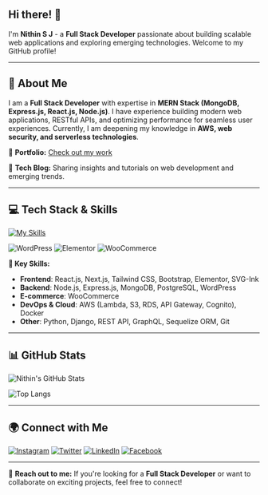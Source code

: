 ## Hi there! 👋

I'm **Nithin S J** - a **Full Stack Developer** passionate about building scalable web applications and exploring emerging technologies. Welcome to my GitHub profile!

---

## 🚀 About Me

I am a **Full Stack Developer** with expertise in **MERN Stack (MongoDB, Express.js, React.js, Node.js)**. I have experience building modern web applications, RESTful APIs, and optimizing performance for seamless user experiences. Currently, I am deepening my knowledge in **AWS, web security, and serverless technologies**.

🔹 **Portfolio:** [Check out my work](https://portfolio-three-kappa-77.vercel.app/)

🔹 **Tech Blog:** Sharing insights and tutorials on web development and emerging trends.

---

## 💻 Tech Stack & Skills


[![My Skills](https://skillicons.dev/icons?i=html,css,js,react,nodejs,express,mongodb,tailwind,nextjs,py,django,aws,docker,git&perline=8)](https://skillicons.dev)

<!-- Additional Icons -->
<p>
  <img src="https://img.shields.io/badge/WordPress-21759B?style=for-the-badge&logo=wordpress&logoColor=white" alt="WordPress" />
  <img src="https://img.shields.io/badge/Elementor-92003B?style=for-the-badge&logo=elementor&logoColor=white" alt="Elementor" />
  <img src="https://img.shields.io/badge/WooCommerce-96588A?style=for-the-badge&logo=woocommerce&logoColor=white" alt="WooCommerce" />
</p>

**🌟 Key Skills:**
- **Frontend**: React.js, Next.js, Tailwind CSS, Bootstrap, Elementor, SVG-Ink
- **Backend**: Node.js, Express.js, MongoDB, PostgreSQL, WordPress
- **E-commerce**: WooCommerce
- **DevOps & Cloud**: AWS (Lambda, S3, RDS, API Gateway, Cognito), Docker
- **Other**: Python, Django, REST API, GraphQL, Sequelize ORM, Git


---

## 📊 GitHub Stats

![Nithin's GitHub Stats](https://github-readme-stats.vercel.app/api?username=Nithinjayan4&show_icons=true&theme=radical)

![Top Langs](https://github-readme-stats.vercel.app/api/top-langs/?username=Nithinjayan4&layout=compact&theme=radical)

---

## 🌍 Connect with Me

<a href="https://www.instagram.com/techtraderlife" target="_blank" rel="noopener noreferrer"><img src="https://img.shields.io/badge/Instagram-%23E4405F.svg?style=for-the-badge&logo=instagram&logoColor=white" alt="Instagram"></a>
<a href="https://x.com/techtraderlife" target="_blank" rel="noopener noreferrer"><img src="https://img.shields.io/badge/Twitter-%231DA1F2.svg?style=for-the-badge&logo=twitter&logoColor=white" alt="Twitter"></a>
<a href="https://www.linkedin.com/in/nithinsj/" target="_blank" rel="noopener noreferrer"><img src="https://img.shields.io/badge/LinkedIn-%230A66C2.svg?style=for-the-badge&logo=linkedin&logoColor=white" alt="LinkedIn"></a>
<a href="https://www.facebook.com/nithin.jayan.355/" target="_blank" rel="noopener noreferrer"><img src="https://img.shields.io/badge/Facebook-%231877F2.svg?style=for-the-badge&logo=facebook&logoColor=white" alt="Facebook"></a>

---

📩 **Reach out to me:** If you're looking for a **Full Stack Developer** or want to collaborate on exciting projects, feel free to connect!

